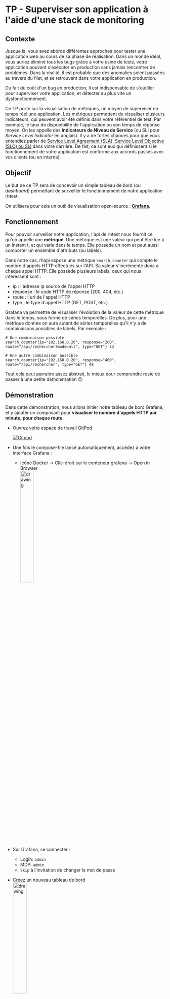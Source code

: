 # TP - Superviser son application à l'aide d'une stack de monitoring
## Contexte
Jusque là, vous avez abordé différentes approches pour tester une application web au cours de sa phase de réalisation. Dans un monde idéal, vous auriez éliminé tous les bugs grâce à votre usine de tests, votre application pouvant s'exécuter en production sans jamais rencontrer de problèmes.
Dans la réalité, il est probable que des anomalies soient passées au travers du filet, et se retrouvent dans votre application en production.

Du fait du coût d'un bug en production, il est indispensable de s'outiller pour superviser votre application, et détecter au plus vite un dysfonctionnement.

Ce TP porte sur la visualisation de métriques, un moyen de superviser en temps réel une application. Les métriques permettent de visualiser plusieurs indicateurs, qui peuvent avoir été définis dans votre référentiel de test. Par exemple, le taux de disponibilité de l'application ou son temps de réponse moyen. On les appelle des **Indicateurs de Niveau de Service** (ou SLI pour *Service Level Indicator* en anglais). Il y a de fortes chances pour que vous entendiez parler de [Service Level Agreement (SLA), Service Level Objective (SLO) ou SLI](https://www.atlassian.com/fr/incident-management/kpis/sla-vs-slo-vs-sli) dans votre carrière. De fait, ce sont eux qui définissent si le fonctionnement de votre application est conforme aux accords passés avec vos clients (ou en interne).


## Objectif
Le but de ce TP sera de concevoir un simple tableau de bord (ou *dashboard*) permettant de surveiller le fonctionnement de notre application rhtest.

On utilisera pour cela un outil de visualisation open-source : [**Grafana**](https://grafana.com/).

## Fonctionnement
Pour pouvoir surveiller notre application, l'api de rhtest nous fournit ce qu'on appelle une **métrique**. Une métrique est une valeur qui peut être lue à un instant t, et qui varie dans le temps. Elle possède un nom et peut aussi comporter un ensemble d'attributs (ou labels).

Dans notre cas, rhapi expose une métrique `search_counter` qui compte le nombre d'appels HTTP effectués sur l'API. Sa valeur s'incrémente donc à chaque appel HTTP. Elle possède plusieurs labels, ceux qui nous intéressent sont :
* ip : l'adresse ip source de l'appel HTTP
* response : le code HTTP de réponse (200, 404, etc.)
* route : l'url de l'appel HTTP
* type : le type d'appel HTTP (GET, POST, etc.)


Grafana va permettre de visualiser l'évolution de la valeur de cette métrique dans le temps, sous forme de séries temporelles. De plus, pour une métrique donnée on aura autant de séries temporelles qu'il n'y a de combinaisons possibles de labels. Par exemple :
```
# Une combinaison possible
search_counter{ip="192.168.0.20", response="200", route="/api/rechercher?mode=all", type="GET"} 23

# Une autre combinaison possible
search_counter{ip="192.168.0.20", response="400", route="/api/rechercher", type="GET"} 48
```

Tout cela peut parraitre assez abstrait, le mieux pour comprendre reste de passer à une petite démonstration 😉

## Démonstration
Dans cette démonstration, nous allons initier notre tableau de bord Grafana, et y ajouter un composant pour **visualiser le nombre d'appels HTTP par minute, pour chaque route**. 
* Ouvrez votre espace de travail GitPod

    [![Gitpod](https://camo.githubusercontent.com/76e60919474807718793857d8eb615e7a50b18b04050577e5a35c19421f260a3/68747470733a2f2f676974706f642e696f2f627574746f6e2f6f70656e2d696e2d676974706f642e737667)](https://gitpod.io#https://github.com/labarretony/rhtest)

* Une fois le compose-file lancé automatiquement, accédez à votre interface Grafana :
    * Icône Docker -> Clic-droit sur le conteneur grafana -> Open in Browser
        <br><img src="img/open_in_browser.png" alt="drawing" width="30%"/>
* Sur Grafana, se connecter :
    * Login: `admin`
    * MDP: `admin`
    * `Skip` à l'invitation de changer le mot de passe
* Créez un nouveau tableau de bord
    <br><img src="img/new_dashboard.png" alt="drawing" width="30%"/>
* Cliquez sur "Add a new panel"
* Vous vous retrouvez sur l'interface d'édition d'un composant de votre dashboard
    <br><img src="img/empty_comp.png" alt="drawing" width="100%"/>

* Commencez par donner un titre à votre composant :
    <br><img src="img/panel_title.png" alt="drawing" width="30%"/>

* Sélectionnez la métrique qui nous intéresse, à savoir `search_counter` :
    <br><img src="img/search_counter.png" alt="drawing" width="50%"/>

* Rafraichissez votre composant :
    <br><img src="img/refresh.png" alt="drawing" width="50%"/>

* A ce stade, on observe au moins quatre courbes : ce sont les appels faits sur l'api par le script noise.sh qui s'exécute dans un conteneur, allez voir sa définition ici : https://github.com/labarretony/rhtest/blob/master/apps/monitoring/noise/noise.sh. Il fait simplement appel à quelques routes de notre API toutes les secondes pour générer du bruit et provoquer un incrément de notre métrique `search_counter`. Les courbes sont certainement compactées sur la droite, vous pouvez **réduire la plage temporelle que l'on souhaite visualiser à 15 minutes** :
    <br><img src="img/time_range.png" alt="drawing" width="50%"/>

* Si vous regardez la légende en bas de votre graphique, vous retrouvez les labels associés à vos séries temporelles. Rappelez-vous, nous avions dit plus haut qu'une combinaison de labels = une série temporelle (= une courbe). On a donc un graphique qui affiche le nombre d'appels HTTP pour chaque combinaison de labels.
    <br><img src="img/legend.png" alt="drawing" width="100%"/>

* Ce qui va nous intéresser, c'est d'avoir le nombre de requête par minutes, et non le total de requêtes depuis le lancement de l'application. Il existe une opération qui permet de calculer l'incrément d'une série sur une période donnée : la fonction `Increase`, que l'on va configurer sur 1 minute.
    <br><img src="img/increase.png" alt="drawing" width="50%"/>
    <br><img src="img/increase1m.png" alt="drawing" width="50%"/>

* Rafraichissez le graphique. Nos courbes nous donnent désormais le nombre d'appels HTTP par minute. On constate bien le résultat de notre script de génération de bruit qui lance des appels toutes les secondes, d'où des valeurs multiples de 60 pour un increase paramétré sur 1 minute.
    <br><img src="img/increase_graph.png" alt="drawing" width="100%"/>

* Enfin, nous cherchions à afficher les appels HTTP par minute, pour chaque route. Actuellement, nous avons le nombre d'appels par minute, pour chaque combinaison de labels. Typiquement, on observe deux séries temporelles pour la route `/api/ajouter`. Nous allons donc regrouper les séries temporelles par route. Pour cela, ajouter l'opération `sum` dans la catégorie des fonctions d'agrégations : 
    <br><img src="img/sum.png" alt="drawing" width="50%"/>
    <br><img src="img/sum_route.png" alt="drawing" width="50%"/>

* Rafraissiez le graphique. Nous obtenons le résultat final que nous recherchions : la somme du nombre d'appels HTTP par minute pour chaque route de notre API.
    <br><img src="img/final_graph.png" alt="drawing" width="100%"/>

* Actuellement, on affiche un graphique de séries temporelles. Vous pouvez vous amuser à changer le type de graphique en haut à droite. Essayer par exemple le mode `Stat`, `Pie chart` ou même `Bar Gauge`. Vous pouvez revenir sur le graphique par défaut de type `Time series`.
    <br><img src="img/graph_type.png" alt="drawing" width="30%"/>


* Enregistrez votre composant avec le bouton `Apply` en haut à droite.
* Vous vous retrouvez sur votre tableau de bord, comportant votre nouveau composant. Enregistrez votre tableau de bord avec l'icône de disquette.
    <br><img src="img/save_dashboard.png" alt="drawing" width="100%"/>




## A vous de jouer
Agrémentez votre tableau de bord en ajoutant de nouveaux composants pour :
* Visualiser le nombre de requêtes HTTP par minute pour chaque code de réponse
* Visualiser le nombre de requêtes HTTP par minute pour chaque adresse IP
* Visualiser l'état actuel de notre API (UP ou DOWN)
    * Pour cela, vous pouvez utiliser la métrique `up` égale à 0 si l'appli est down, ou 1 si elle est up.
    * Essayez d'utiliser un graphique de type `Stat`, pour lequel vous pouvez définir le texte à afficher selon la valeur actuelle de la métrique dans les options `Value mappings` à droite.
    * On cherche à obtenir quelque-chose qui ressemble à ça :
        <br><img src="img/api_up.png" alt="drawing" width="30%"/>
    * Vous pouvez stopper et redémarrer le conteneur de rhapi sur GitPod pour tester votre composant 😉
        <br><img src="img/api_down.png" alt="drawing" width="30%"/>
* Visualiser le taux de disponibilité de notre API sur 1 heure (information très utilisée comme SLI !)
    * Là aussi, la métrique `up` est la plus adaptée.
    * Une opération permet de calculer la moyenne des valeurs sur une période donnée : `Range functions > Avg over time`
    * A l'aide du type de graphe `Gauge`, essayez d'obtenir le résultat suivant :
        <br><img src="img/dispo_vert.png" alt="drawing" width="30%"/>
    * Si on coupe le conteneur de l'api, constatez le taux diminuer :
        <br><img src="img/dispo_rouge.png" alt="drawing" width="30%"/>
* Visualiser le taux d'erreurs 4xx par minute (pas seulement 400 ou 409)
    * Tip 1 : vous pouvez filtrer vos labels en utilisant des regex avec le matching `=~`
    * Tip 2 : vous pouvez opérer des calculs entre deux séries temporelles avec l'opération `Binary operations > Binary operation with query`
    * Une fois votre composant créé, spammez la route `/api/rechercher` de rhapi dans votre naviguateur pour faire monter le taux d'erreurs 4xx

Une fois votre dashboard achevé, n'hésitez pas à couper le conteneur de noise et naviguer sur rhfront pour générer vos propres appels à l'API, et voir le comportement de votre dashboard.

Vous pouvez également réfléchir à d'autres composants qui vous semblent pertinents, ou simplement explorer les différents types de graphes pour améliorer ceux que vous venez de créer ! 😉


## Ce qu'il faut retenir
* Tester et vérifier le bon fonctionnement d'une application est une tâche qui s'opère tout au long du cycle de vie de cette dernière, **du début de sa conception jusqu'à la fin de son utilisation**.
* **Le coût d'une anomalie en production est bien plus grand qu'une anomalie détectée avant la mise en production**.
* De plus, **une anomalie en production a un impact direct sur l'image de votre produit**. Il est donc impératif de **les détecter le plus rapidement possible**.
* C'est dans ce but qu'on utilise des moyens de supervision, la collecte de métriques en faisant partie. **L'utilisation de métriques permet de détecter en temps réel un comportement anormal, et avoir une idication sur son origine**. Par exemple, un grand nombre d'erreurs 500 sur une route précise de notre API.
* Les métriques nous indiquent également si certaines spécifications de notre référentiel de test sont toujours respectées en production. **Ces spécifications constituent souvent nos SLI**, comme par exemple le taux de disponibilité de l'API.
* Enfin, dans un contexte de cybersécurité, avoir une stack de supervision peut contribuer à détecter des comportements malveillants. Par exemple, un soudain pic d'appels par un ensemble d'adresses IP peut suggérer une attaque par déni de service.